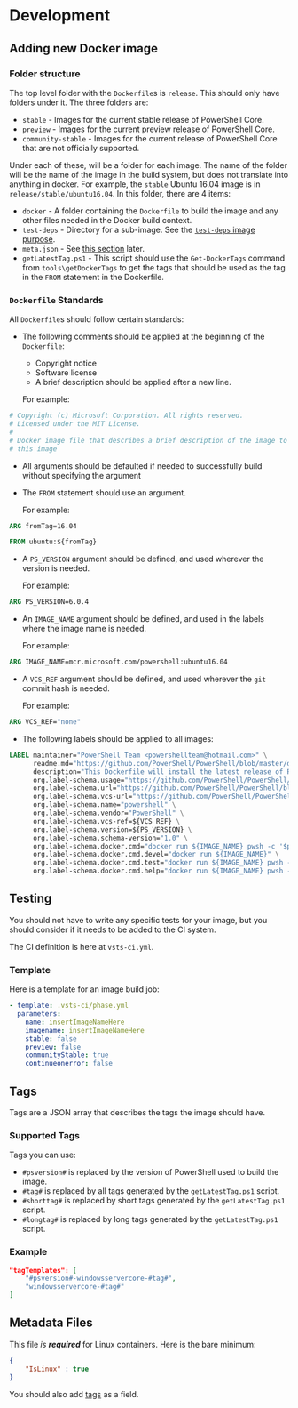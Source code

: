 # Development

## Adding new Docker image

### Folder structure

The top level folder with the `Dockerfile`s is `release`.
This should only have folders under it.
The three folders are:

* `stable` - Images for the current stable release of PowerShell Core.
* `preview` - Images for the current preview release of PowerShell Core.
* `community-stable` - Images for the current release of PowerShell Core that are not officially supported.

Under each of these, will be a folder for each image.
The name of the folder will be the name of the image in the build system, but does not translate into anything in docker.
For example, the `stable` Ubuntu 16.04 image is in `release/stable/ubuntu16.04`.
In this folder, there are 4 items:

* `docker` - A folder containing the `Dockerfile` to build the image and any other files needed in the Docker build context.
* `test-deps` - Directory for a sub-image. See the [`test-deps` image purpose](./index.md#test-dep-images).
* `meta.json` - See [this section](#metadata-files) later.
* `getLatestTag.ps1` - This script should use the `Get-DockerTags` command from `tools\getDockerTags` to get the tags that should be used as the tag in the `FROM` statement in the Dockerfile.

### `Dockerfile` Standards

All `Dockerfile`s should follow certain standards:

* The following comments should be applied at the beginning of the `Dockerfile`:

  * Copyright notice
  * Software license
  * A brief description should be applied after a new line.

   For example:

```dockerfile
# Copyright (c) Microsoft Corporation. All rights reserved.
# Licensed under the MIT License.
#
# Docker image file that describes a brief description of the image to describe
# this image
```

* All arguments should be defaulted if needed to successfully build without specifying the argument

* The `FROM` statement should use an argument.
  
  For example:

```dockerfile
ARG fromTag=16.04

FROM ubuntu:${fromTag}
```

* A `PS_VERSION` argument should be defined, and used wherever the version is needed.
  
  For example:

```dockerfile
ARG PS_VERSION=6.0.4
```

* An `IMAGE_NAME` argument should be defined, and used in the labels where the image name is needed.

  For example:

```dockerfile
ARG IMAGE_NAME=mcr.microsoft.com/powershell:ubuntu16.04
```

* A `VCS_REF` argument should be defined, and used wherever the `git` commit hash is needed.

  For example:

```dockerfile
ARG VCS_REF="none"
```

* The following labels should be applied to all images:

```dockerfile
LABEL maintainer="PowerShell Team <powershellteam@hotmail.com>" \
      readme.md="https://github.com/PowerShell/PowerShell/blob/master/docker/README.md" \
      description="This Dockerfile will install the latest release of PowerShell." \
      org.label-schema.usage="https://github.com/PowerShell/PowerShell/tree/master/docker#run-the-docker-image-you-built" \
      org.label-schema.url="https://github.com/PowerShell/PowerShell/blob/master/docker/README.md" \
      org.label-schema.vcs-url="https://github.com/PowerShell/PowerShell-Docker" \
      org.label-schema.name="powershell" \
      org.label-schema.vendor="PowerShell" \
      org.label-schema.vcs-ref=${VCS_REF} \
      org.label-schema.version=${PS_VERSION} \
      org.label-schema.schema-version="1.0" \
      org.label-schema.docker.cmd="docker run ${IMAGE_NAME} pwsh -c '$psversiontable'" \
      org.label-schema.docker.cmd.devel="docker run ${IMAGE_NAME}" \
      org.label-schema.docker.cmd.test="docker run ${IMAGE_NAME} pwsh -c Invoke-Pester" \
      org.label-schema.docker.cmd.help="docker run ${IMAGE_NAME} pwsh -c Get-Help"
```

## Testing

You should not have to write any specific tests for your image,
but you should consider if it needs to be added to the CI system.

The CI definition is here at `vsts-ci.yml`.

### Template

Here is a template for an image build job:

```yaml
- template: .vsts-ci/phase.yml
  parameters:
    name: insertImageNameHere
    imagename: insertImageNameHere
    stable: false
    preview: false
    communityStable: true
    continueonerror: false
```

## Tags

Tags are a JSON array that describes the tags the image should have.

### Supported Tags

Tags you can use:

  * `#psversion#` is replaced by the version of PowerShell used to build the image.
  * `#tag#` is replaced by all tags generated by the `getLatestTag.ps1` script.
  * `#shorttag#` is replaced by short tags generated by the `getLatestTag.ps1` script.
  * `#longtag#` is replaced by long tags generated by the `getLatestTag.ps1` script.

### Example

```json
"tagTemplates": [
    "#psversion#-windowsservercore-#tag#",
    "windowsservercore-#tag#"
]
```

## Metadata Files

This file *is **required*** for Linux containers. Here is the bare minimum:

```json
{
    "IsLinux" : true
}
```

You should also add [tags](#tags) as a field.
